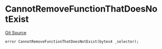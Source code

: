 # CannotRemoveFunctionThatDoesNotExist
[Git Source](https://github.com/thrackle-io/rules-protocol/blob/ca661487b49e5b916c4fa8811d6bdafbe530a6c8/src/economic/ruleProcessor/nontagged/RuleProcessorDiamondLib.sol)


```solidity
error CannotRemoveFunctionThatDoesNotExist(bytes4 _selector);
```

